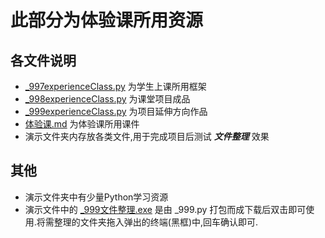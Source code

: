 # 此部分为体验课所用资源
## 各文件说明  
* [_997experienceClass.py](./_997experienceClass.py) 为学生上课所用框架
* [_998experienceClass.py](./_998experienceClass.py) 为课堂项目成品
* [_999experienceClass.py](./_999experienceClass.py) 为项目延伸方向作品
* [体验课.md](./%E4%BD%93%E9%AA%8C%E8%AF%BE.md) 为体验课所用课件
* 演示文件夹内存放各类文件,用于完成项目后测试 ***文件整理*** 效果
## 其他
* 演示文件夹中有少量Python学习资源
* 演示文件中的 [_999文件整理.exe](./%E6%BC%94%E7%A4%BA%E6%96%87%E4%BB%B6%E5%A4%B9/_999文件整理.exe) 是由 _999.py 打包而成下载后双击即可使用.将需整理的文件夹拖入弹出的终端(黑框)中,回车确认即可.